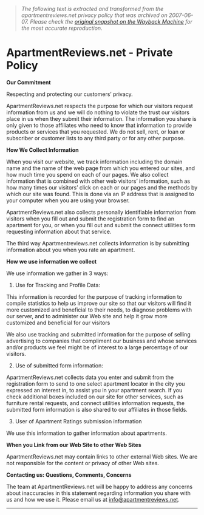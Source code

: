 > *The following text is extracted and transformed from the apartmentreviews.net privacy policy that was archived on 2007-06-07. Please check the [original snapshot on the Wayback Machine](https://web.archive.org/web/20070607205330id_/http%3A//apartmentreviews.net/privacy-policy.htm) for the most accurate reproduction.*

# ApartmentReviews.net - Private Policy

**Our Commitment**

Respecting and protecting our customers’ privacy. 

ApartmentReviews.net respects the purpose for which our visitors request information from us and we will do nothing to violate the trust our visitors place in us when they submit their information. The information you share is only given to those affiliates who need to know that information to provide products or services that you requested. We do not sell, rent, or loan or subscriber or customer lists to any third party or for any other purpose.

**How We Collect Information**

When you visit our website, we track information including the domain name and the name of the web page from which you entered our sites, and how much time you spend on each of our pages. We also collect information that is combined with other web visitors’ information, such as how many times our visitors’ click on each or our pages and the methods by which our site was found. This is done via an IP address that is assigned to your computer when you are using your browser.

ApartmentReviews.net also collects personally identifiable information from visitors when you fill out and submit the registration form to find an apartment for you, or when you fill out and submit the connect utilities form requesting information about that service. 

The third way Apartmentreviews.net collects information is by submitting information about you when you rate an apartment. 

**How we use information we collect**

We use information we gather in 3 ways:

1) Use for Tracking and Profile Data:

This information is recorded for the purpose of tracking information to compile statistics to help us improve our site so that our visitors will find it more customized and beneficial to their needs, to diagnose problems with our server, and to administer our Web site and help it grow more customized and beneficial for our visitors

We also use tracking and submitted information for the purpose of selling advertising to companies that compliment our business and whose services and/or products we feel might be of interest to a large percentage of our visitors.

2) Use of submitted form information:

ApartmentReviews.net collects data you enter and submit from the registration form to send to one select apartment locator in the city you expressed an interest in, to assist you in your apartment search. If you check additional boxes included on our site for other services, such as furniture rental requests, and connect utilities information requests, the submitted form information is also shared to our affiliates in those fields.

3) User of Apartment Ratings submission information

We use this information to gather information about apartments.

**When you Link from our Web Site to other Web Sites**

ApartmentReviews.net may contain links to other external Web sites. We are not responsible for the content or privacy of other Web sites.

**Contacting us: Questions, Comments, Concerns**

The team at ApartmentReviews.net will be happy to address any concerns about inaccuracies in this statement regarding information you share with us and how we use it. Please email us at [info@apartmentreviews.net](mailto:info@apartmentreviews.net). 

  


* * *
